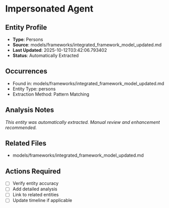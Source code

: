 # Impersonated Agent

## Entity Profile
- **Type**: Persons
- **Source**: models/frameworks/integrated_framework_model_updated.md
- **Last Updated**: 2025-10-12T03:42:06.793402
- **Status**: Automatically Extracted

## Occurrences
- Found in: models/frameworks/integrated_framework_model_updated.md
- Entity Type: persons
- Extraction Method: Pattern Matching

## Analysis Notes
*This entity was automatically extracted. Manual review and enhancement recommended.*

## Related Files
- models/frameworks/integrated_framework_model_updated.md

## Actions Required
- [ ] Verify entity accuracy
- [ ] Add detailed analysis
- [ ] Link to related entities
- [ ] Update timeline if applicable
